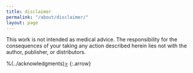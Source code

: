 ```yaml
---
title: disclaimer
permalink: "/about/disclaimer/"
layout: page
---
```


This work is not intended as medical advice. The responsibility for the consequences of your taking any action described herein lies not with the author, publisher, or distributors. 

%(../acknowledgments)[&gt;](../license)
{:.arrow}
